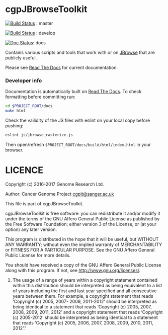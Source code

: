 cgpJBrowseToolkit
=================

[![Build Status](https://travis-ci.org/cancerit/cgpJBrowseToolkit.svg?branch=master)](https://travis-ci.org/cancerit/cgpJBrowseToolkit) : master

[![Build Status](https://travis-ci.org/cancerit/cgpJBrowseToolkit.svg?branch=develop)](https://travis-ci.org/cancerit/cgpJBrowseToolkit) : develop

[![Doc Status](http://cgpjbrowsetoolkit.readthedocs.io/en/latest/?badge=latest)](http://cgpjbrowsetoolkit.readthedocs.io/en/latest/?badge=latest): docs

Contains various scripts and tools that work with or on [JBrowse](http://jbrowse.org/) that are publicly useful.

Please see [Read The Docs](http://cgpjbrowsetoolkit.readthedocs.io/en/stable/) for current documentation.

### Developer info
Documentation is automatically built on [Read The Docs](https://readthedocs.org/).  To check formatting before committing run:

```bash
cd $PROJECT_ROOT/docs
make html
```

Check the vailidity of the JS files with eslint on your local copy before pushing:

```bash
eslint js/jbrowse_rasterize.js
```

Then open/refresh `$PROJECT_ROOT/docs/build/html/index.html` in your browser.

LICENCE
=======

Copyright (c) 2016-2017 Genome Research Ltd.

Author: Cancer Genome Project <cgpit@sanger.ac.uk>

This file is part of cgpJBrowseToolkit.

cgpJBrowseToolkit is free software: you can redistribute it and/or modify it under
the terms of the GNU Affero General Public License as published by the Free
Software Foundation; either version 3 of the License, or (at your option) any
later version.

This program is distributed in the hope that it will be useful, but WITHOUT
ANY WARRANTY; without even the implied warranty of MERCHANTABILITY or FITNESS
FOR A PARTICULAR PURPOSE. See the GNU Affero General Public License for more
details.

You should have received a copy of the GNU Affero General Public License
along with this program. If not, see <http://www.gnu.org/licenses/>.

1. The usage of a range of years within a copyright statement contained within
this distribution should be interpreted as being equivalent to a list of years
including the first and last year specified and all consecutive years between
them. For example, a copyright statement that reads ‘Copyright (c) 2005, 2007-
2009, 2011-2012’ should be interpreted as being identical to a statement that
reads ‘Copyright (c) 2005, 2007, 2008, 2009, 2011, 2012’ and a copyright
statement that reads ‘Copyright (c) 2005-2012’ should be interpreted as being
identical to a statement that reads ‘Copyright (c) 2005, 2006, 2007, 2008,
2009, 2010, 2011, 2012’."
